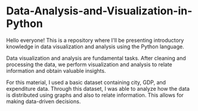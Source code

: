 # Data-Analysis-and-Visualization-in-Python

Hello everyone! This is a repository where I'll be presenting introductory knowledge in data visualization and analysis using the Python language.

Data visualization and analysis are fundamental tasks. After cleaning and processing the data, we perform visualization and analysis to relate information and obtain valuable insights.

For this material, I used a basic dataset containing city, GDP, and expenditure data. Through this dataset, I was able to analyze how the data is distributed using graphs and also to relate information. This allows for making data-driven decisions.
